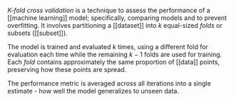 *K-fold cross validation* is a technique to assess the performance of a [[machine learning]] model; specifically, comparing models and to prevent overfitting. It involves partitioning a [[dataset]] into $k$ equal-sized *folds* or subsets ([[subset]]). 

The model is trained and evaluated $k$ times, using a different fold for evaluation each time while the remaining $k-1$ folds are used for training. Each *fold* contains approximately the same proportion of [[data]] points, preserving how these points are spread. 

The performance metric is averaged across all iterations into a single estimate - how well the model generalizes to unseen data. 